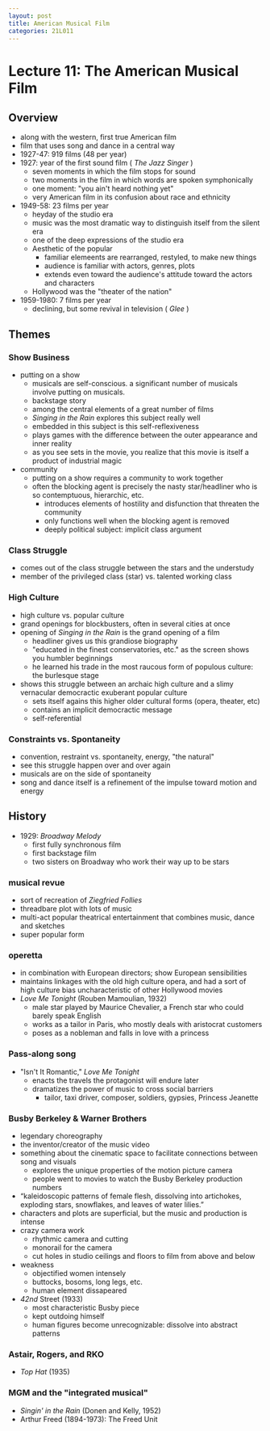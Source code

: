 ```yaml
---
layout: post
title: American Musical Film
categories: 21L011
---
```


# Lecture 11: The American Musical Film

## Overview
- along with the western, first true American film
- film that uses song and dance in a central way
- 1927-47: 919 films (48 per year)
- 1927: year of the first sound film ( _The Jazz Singer_ )
	- seven moments in which the film stops for sound
	- two moments in the film in which words are spoken symphonically
	- one moment: "you ain't heard nothing yet"
	- very American film in its confusion about race and ethnicity
- 1949-58: 23 films per year
	- heyday of the studio era
	- music was the most dramatic way to distinguish itself from the silent era
	- one of the deep expressions of the studio era
	- Aesthetic of the popular
		- familiar elemeents are rearranged, restyled, to make new things
		- audience is familiar with actors, genres, plots
		- extends even toward the audience's attitude toward the actors and characters
	- Hollywood was the "theater of the nation"
- 1959-1980: 7 films per year
	- declining, but some revival in television ( _Glee_ )

## Themes

### Show Business
- putting on a show
	- musicals are self-conscious. a significant number of musicals involve putting on musicals.
	- backstage story
	- among the central elements of a great number of films
	- _Singing in the Rain_ explores this subject really well
	- embedded in this subject is this self-reflexiveness
	- plays games with the difference between the outer appearance and inner reality
	- as you see sets in the movie, you realize that this movie is itself a product of industrial magic
- community
	- putting on a show requires a community to work together
	- often the blocking agent is precisely the nasty star/headliner who is so contemptuous, hierarchic, etc.
		- introduces elements of hostility and disfunction that threaten the community
		- only functions well when the blocking agent is removed
		- deeply political subject: implicit class argument

### Class Struggle
- comes out of the class struggle between the stars and the understudy
- member of the privileged class (star) vs. talented working class

### High Culture
- high culture vs. popular culture
- grand openings for blockbusters, often in several cities at once
- opening of _Singing in the Rain_ is the grand opening of a film
	- headliner gives us this grandiose biography
	- "educated in the finest conservatories, etc." as the screen shows you humbler beginnings
	- he learned his trade in the most raucous form of populous culture: the burlesque stage
- shows this struggle between an archaic high culture and a slimy vernacular democractic exuberant popular culture
	- sets itself agains this higher older cultural forms (opera, theater, etc)
	- contains an implicit democractic message
	- self-referential

### Constraints vs. Spontaneity
- convention, restraint vs. spontaneity, energy, "the natural"
- see this struggle happen over and over again
- musicals are on the side of spontaneity
- song and dance itself is a refinement of the impulse toward motion and energy

## History
- 1929: _Broadway Melody_
	- first fully synchronous film
	- first backstage film
	- two sisters on Broadway who work their way up to be stars

### musical revue
- sort of recreation of _Ziegfried Follies_
- threadbare plot with lots of music
- multi-act popular theatrical entertainment that combines music, dance and sketches
- super popular form

### operetta
- in combination with European directors; show European sensibilities
- maintains linkages with the old high culture opera, and had a sort of high culture bias uncharacteristic of other Hollywood movies
- _Love Me Tonight_ (Rouben Mamoulian, 1932)
	- male star played by Maurice Chevalier, a French star who could barely speak English
	- works as a tailor in Paris, who mostly deals with aristocrat customers
	- poses as a nobleman and falls in love with a princess

### Pass-along song
- "Isn't It Romantic," _Love Me Tonight_
	- enacts the travels the protagonist will endure later
	- dramatizes the power of music to cross social barriers
		- tailor, taxi driver, composer, soldiers, gypsies, Princess Jeanette

### Busby Berkeley & Warner Brothers
- legendary choreography
- the inventor/creator of the music video
- something about the cinematic space to facilitate connections between song and visuals
	- explores the unique properties of the motion picture camera
	- people went to movies to watch the Busby Berkeley production numbers
-  “kaleidoscopic patterns of female flesh, dissolving into artichokes, exploding stars, snowflakes, and leaves of water lilies.”
- characters and plots are superficial, but the music and production is intense
- crazy camera work
	-	rhythmic camera and cutting
	- monorail for the camera
	- cut holes in studio ceilings and floors to film from above and below
- weakness
	- objectified women intensely
	- buttocks, bosoms, long legs, etc.
	- human element dissapeared
- _42nd_ Street (1933)
	- most characteristic Busby piece
	- kept outdoing himself
	- human figures become unrecognizable: dissolve into abstract patterns

### Astair, Rogers, and RKO
- _Top Hat_ (1935)

### MGM and the "integrated musical"
- _Singin' in the Rain_ (Donen and Kelly, 1952)
- Arthur Freed (1894-1973): The Freed Unit
